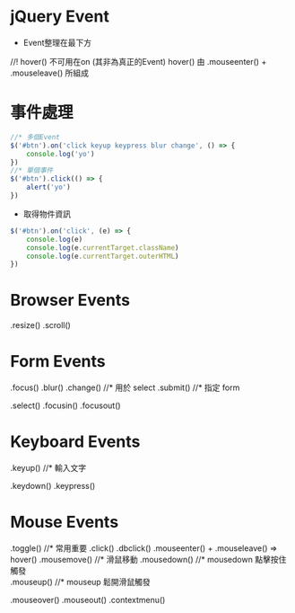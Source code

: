 # jQuery Event
* Event整理在最下方

//! hover() 不可用在on (其非為真正的Event)
hover() 由 .mouseenter() + .mouseleave() 所組成

# 事件處理
```js
//* 多個Event
$('#btn').on('click keyup keypress blur change', () => {
    console.log('yo')
})
//* 單個事件
$('#btn').click(() => {
    alert('yo')
})
```


* 取得物件資訊
```js
$('#btn').on('click', (e) => {
    console.log(e)
    console.log(e.currentTarget.className)
    console.log(e.currentTarget.outerHTML)
})
```

# Browser Events 
<!-- 待查 -->
.resize() .scroll()

# Form Events
.focus() .blur()
.change() //* 用於 select
.submit() //* 指定 form
<!-- 待查 -->
.select() 
.focusin() .focusout()

# Keyboard Events
.keyup() //* 輸入文字 

<!-- 待查 -->
.keydown() .keypress() 

# Mouse Events
.toggle() //* 常用重要
.click() .dbclick()
.mouseenter() + .mouseleave() => hover()
.mousemove() //* 滑鼠移動
.mousedown() //* mousedown 點擊按住觸發  
.mouseup()  //* mouseup 鬆開滑鼠觸發 

<!-- 待查閱 -->
.mouseover()
.mouseout()
.contextmenu() 